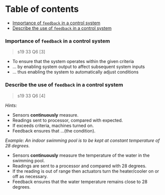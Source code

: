 # Table of contents

  - [Importance of `feedback` in a control system](#importance-of-feedback-in-a-control-system)
  - [Describe the use of `feedback` in a control system](#describe-the-use-of-feedback-in-a-control-system)



### Importance of `feedback` in a control system
> s19 33 Q6 \[3\]

- To ensure that the system operates within the given criteria
- ... by enabling system output to affect subsequent system inputs
- ... thus enabling the system to automatically adjust conditions

### Describe the use of `feedback` in a control system
> s19 33 Q6 \[4\]

*Hints:*
- Sensors **continuously** measure.
- Readings sent to processor, compared with expected.
- If exceeds criteria, machines turned on.
- Feedback ensures that ...(the condition).

*Example: An indoor swimming pool is to be kept at constant temperature of 28 degrees.*

- Sensors **continuously** measure the temperature of the water in the swimming pool.
- Readings are sent to a processor and compared with 28 degrees.
- If the reading is out of range then actuators turn the heater/cooler on or off as necessary.
- Feedback ensures that the water temperature remains close to 28 degrees.
